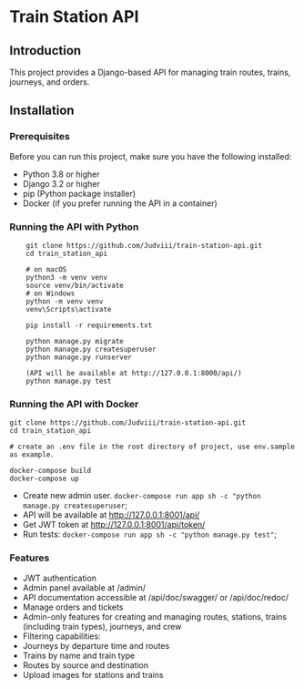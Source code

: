 # Train Station API

## Introduction

This project provides a Django-based API for managing train routes, trains, journeys, and orders.

## Installation

### Prerequisites

Before you can run this project, make sure you have the following installed:

- Python 3.8 or higher
- Django 3.2 or higher
- pip (Python package installer)
- Docker (if you prefer running the API in a container)

### Running the API with Python
```shell
    git clone https://github.com/Judviii/train-station-api.git
    cd train_station_api
    
    # on macOS
    python3 -m venv venv
    source venv/bin/activate
    # on Windows
    python -m venv venv
    venv\Scripts\activate
    
    pip install -r requirements.txt
    
    python manage.py migrate
    python manage.py createsuperuser
    python manage.py runserver
   
    (API will be available at http://127.0.0.1:8000/api/)
    python manage.py test
```

### Running the API with Docker
```shell
git clone https://github.com/Judviii/train-station-api.git
cd train_station_api

# create an .env file in the root directory of project, use env.sample as example.

docker-compose build
docker-compose up
```
- Create new admin user. `docker-compose run app sh -c "python manage.py createsuperuser`;
- API will be available at http://127.0.0.1:8001/api/
- Get JWT token at http://127.0.0.1:8001/api/token/
- Run tests: `docker-compose run app sh -c "python manage.py test"`;

### Features

- JWT authentication
- Admin panel available at /admin/
- API documentation accessible at /api/doc/swagger/ or /api/doc/redoc/
- Manage orders and tickets
- Admin-only features for creating and managing routes, stations, trains (including train types), journeys, and crew
- Filtering capabilities:
- Journeys by departure time and routes
- Trains by name and train type
- Routes by source and destination
- Upload images for stations and trains
